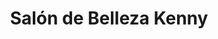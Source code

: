 ---
title: "Salón de Belleza Kenny"
url: /san-miguel-petapa/salon-de-belleza-kenny/
shop: Friseur
---